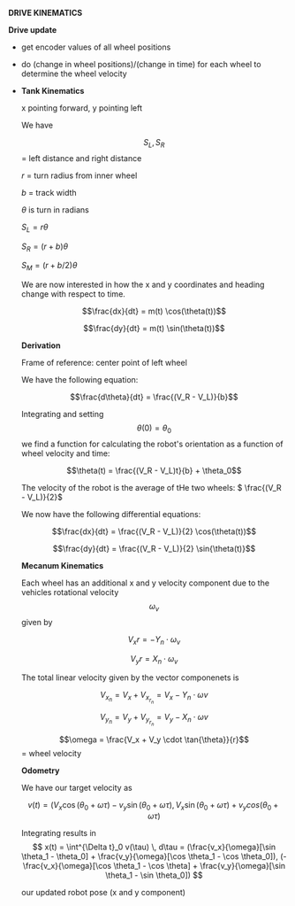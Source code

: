 **DRIVE KINEMATICS**

**Drive update**

- get encoder values of all wheel positions

- do (change in wheel positions)/(change in time) for each wheel to determine the wheel velocity

- **Tank Kinematics**

  x pointing forward, y pointing left

  We have 

  $$ S_L, S_R$$ = left distance and right distance

  $r$ = turn radius from inner wheel

  $b$ = track width

  $\theta$ is turn in radians

  $S_L = r \theta$

  $S_R = (r + b)\theta$

  $S_M = (r + b/2)\theta$

  We are now interested in how the x and y coordinates and heading change with respect to time.

  $$\frac{dx}{dt} = m(t) \cos(\theta(t))$$

  $$\frac{dy}{dt} = m(t) \sin(\theta(t))$$

  **Derivation**

  Frame of reference: center point of left wheel

  We have the following equation:

  $$\frac{d\theta}{dt} = \frac{(V_R - V_L)}{b}$$

  Integrating and setting $$\theta(0) = \theta_0$$ we find a function for calculating the robot's orientation as a function of wheel velocity and time:

  $$\theta(t) = \frac{(V_R - V_L)t}{b} + \theta_0$$

  The velocity of the robot is the average of tHe two wheels: $ \frac{(V_R - V_L)}{2}$

  We now have the following differential equations:

  $$\frac{dx}{dt} = \frac{(V_R - V_L)}{2} \cos(\theta(t))$$

  $$\frac{dy}{dt} = \frac{(V_R - V_L)}{2} \sin{\theta(t)}$$



  **Mecanum Kinematics**

  Each wheel has an additional x and y velocity component due to the vehicles rotational velocity $$\omega_v$$ given by

  $$V_xr = -Y_n \cdot \omega_v$$

  $$V_yr = X_n \cdot \omega_v$$

  The total linear velocity given by the vector componenets is

  $$V_{x_n} = V_x + V_{x_{r_n}} = V_x - Y_n \cdot \omega v$$

  $$V_{y_n} = V_y + V_{y_{r_n}} = V_y - X_n \cdot \omega v$$

  $$\omega = \frac{V_x + V_y \cdot \tan{\theta}}{r}$$ = wheel velocity



  **Odometry**

  We have our target velocity as

  $$v(t) = (V_x \cos (\theta_0 + \omega\tau) - v_y \sin(\theta_0 + \omega\tau),  V_x \sin (\theta_0 + \omega\tau) + v_y cos(\theta_0 + \omega\tau)$$

  Integrating results in
$$
x(t) = \int^{\Delta t}_0 v(\tau) \, d\tau = (\frac{v_x}{\omega}[\sin \theta_1 - \theta_0] + \frac{v_y}{\omega}[\cos \theta_1 - \cos \theta_0]), (-\frac{v_x}{\omega}[\cos \theta_1 - \cos \theta] + \frac{v_y}{\omega}[\sin \theta_1 - \sin \theta_0])
$$

  our updated robot pose (x and y component)



